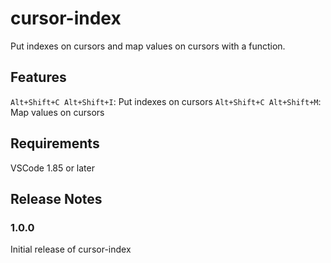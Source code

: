 # cursor-index

Put indexes on cursors and map values on cursors with a function.

## Features

`Alt+Shift+C Alt+Shift+I`: Put indexes on cursors
`Alt+Shift+C Alt+Shift+M`: Map values on cursors

## Requirements

VSCode 1.85 or later

## Release Notes

### 1.0.0

Initial release of cursor-index
